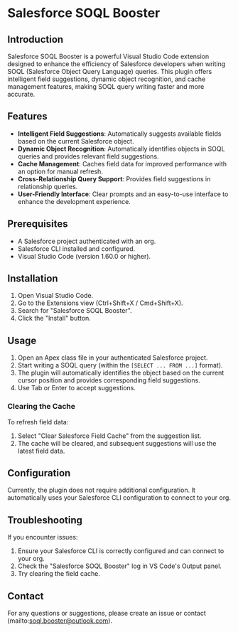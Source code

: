 # Salesforce SOQL Booster

## Introduction

Salesforce SOQL Booster is a powerful Visual Studio Code extension designed to enhance the efficiency of Salesforce developers when writing SOQL (Salesforce Object Query Language) queries. This plugin offers intelligent field suggestions, dynamic object recognition, and cache management features, making SOQL query writing faster and more accurate.

## Features

- **Intelligent Field Suggestions**: Automatically suggests available fields based on the current Salesforce object.
- **Dynamic Object Recognition**: Automatically identifies objects in SOQL queries and provides relevant field suggestions.
- **Cache Management**: Caches field data for improved performance with an option for manual refresh.
- **Cross-Relationship Query Support**: Provides field suggestions in relationship queries.
- **User-Friendly Interface**: Clear prompts and an easy-to-use interface to enhance the development experience.

## Prerequisites

- A Salesforce project authenticated with an org.
- Salesforce CLI installed and configured.
- Visual Studio Code (version 1.60.0 or higher).

## Installation

1. Open Visual Studio Code.
2. Go to the Extensions view (Ctrl+Shift+X / Cmd+Shift+X).
3. Search for "Salesforce SOQL Booster".
4. Click the "Install" button.

## Usage

1. Open an Apex class file in your authenticated Salesforce project.
2. Start writing a SOQL query (within the `[SELECT ... FROM ...]` format).
3. The plugin will automatically identifies the object based on the current cursor position and provides corresponding field suggestions.
4. Use Tab or Enter to accept suggestions.

### Clearing the Cache

To refresh field data:

1. Select "Clear Salesforce Field Cache" from the suggestion list.
2. The cache will be cleared, and subsequent suggestions will use the latest field data.

## Configuration

Currently, the plugin does not require additional configuration. It automatically uses your Salesforce CLI configuration to connect to your org.

## Troubleshooting

If you encounter issues:

1. Ensure your Salesforce CLI is correctly configured and can connect to your org.
2. Check the "Salesforce SOQL Booster" log in VS Code's Output panel.
3. Try clearing the field cache.

## Contact

For any questions or suggestions, please create an issue or contact (mailto:soql.booster@outlook.com).

